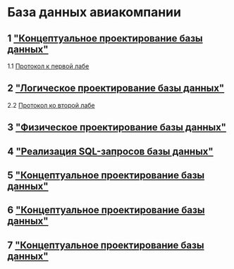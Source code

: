 # База данных авиакомпании

## 1 ["Концептуальное проектирование базы данных"](lab1.png)

1.1 [Протокол к первой лабе](Zhaba_BD_1.docx)

## 2 ["Логическое проектирование базы данных"](lab2.png)

2.2 [Протокол ко второй лабе](Zhaba_BD_2.docx)

## 3 ["Физическое проектирование базы данных"](3.png)

## 4 ["Реализация SQL-запросов базы данных"](3.png)

## 5 ["Концептуальное проектирование базы данных"](3.png)

## 6 ["Концептуальное проектирование базы данных"](3.png)

## 7 ["Концептуальное проектирование базы данных"](3.png)
